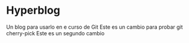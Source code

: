 # Hyperblog
Un blog para usarlo en e curso de Git
Este es un cambio para probar git cherry-pick
Este es un segundo cambio
